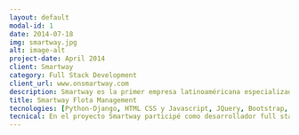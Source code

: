 ```yaml
---
layout: default
modal-id: 1
date: 2014-07-18
img: smartway.jpg
alt: image-alt
project-date: April 2014
client: Smartway
category: Full Stack Development
client_url: www.onsmartway.com
description: Smartway es la primer empresa latinoaméricana especializada en servicios telemáticos para vehículos pesados y maquinarias con comunicación con la computadora a bordo (ECU). Propone soluciones inteligentes e innovadoras para brindarle a sus clientes la posibilidad de acceder de forma remota y en tiempo real a los indicadores claves de sus vehículos y maquinarias; permitiéndole aumentar la producción, así como reducir los costos de operación y mantenimiento.
title: Smartway Flota Management
tecnologies: [Python-Django, HTML CSS y Javascript, JQuery, Bootstrap, Postgres, MongoDB, Amazon Web Services]
tecnical: En el proyecto Smartway participé como desarrollador full stack python-django durante 3 años, siendo en los últimos dos de ellos cabeza del equipo Scrum de desarrollo en el puesto de Scrum Máster.<br/>La aplicación cuenta con componentes de bajo nivel que interactúan a nivel de sockets con las computadoras de los vehículos y luego envían la información un servidor de backend vía web service, y luego dicha información es consumida por una plataforma web que ofrece las siguientes funcionalidades a sus clientes:<br/><ul><li>Monitoreo de vehículos geolocalizados en tiempo real.</li><li>Sistema de alarmas de geocercas, combustible, velocidad, carga, con notificaciones en tiempo real.</li><li>Reportes de flota mensuales o por períodos de tiempo específicos.</li><li>Sistema de ingreso de labores agrícolas y planificación del uso de suelo, con visualización gráfica de indicadores.</li><li>Mapas de rendimiento de la cosecha.</li></ul><br/><p>El sistema cuenta con una infraestructura de cluster de servidores AWS para 4 componentes distintos:</p><br/><ul><li>Servidor de comunicación con vehículos y obtención de información.</li><li>Servidor de Backend encargado de almacenar y procesar la información, y luego proveerla a la plataforma web.</li><li>Servidor web con acceso privado para los clientes del sistema.</li><li>Bases de datos relacionales Postgres y no-relacionales MongoDB.</li></ul><br/>
---
```

